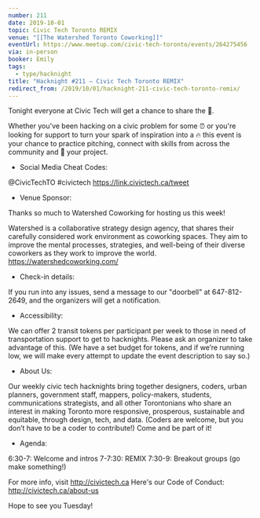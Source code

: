 ```yaml
---
number: 211
date: 2019-10-01
topic: Civic Tech Toronto REMIX
venue: "[[The Watershed Toronto Coworking]]"
eventUrl: https://www.meetup.com/civic-tech-toronto/events/264275456
via: in-person
booker: Emily
tags:
  - type/hacknight
title: "Hacknight #211 – Civic Tech Toronto REMIX"
redirect_from: /2019/10/01/hacknight-211-civic-tech-toronto-remix/
---
```


Tonight everyone at Civic Tech will get a chance to share the 🎤.

Whether you've been hacking on a civic problem for some ⏰ or you're looking for support to turn your spark of inspiration into a 🔥 this event is your chance to practice pitching, connect with skills from across the community and 🚀 your project.

+ Social Media Cheat Codes:

@CivicTechTO \#civictech
https://link.civictech.ca/tweet

+ Venue Sponsor:

Thanks so much to Watershed Coworking for hosting us this week!

Watershed is a collaborative strategy design agency, that shares their carefully considered work environment as coworking spaces. They aim to improve the mental processes, strategies, and well-being of their diverse coworkers as they work to improve the world. https://watershedcoworking.com/

+ Check-in details:

If you run into any issues, send a message to our "doorbell" at 647-812-2649, and the organizers will get a notification.

+ Accessibility:

We can offer 2 transit tokens per participant per week to those in need of transportation support to get to hacknights. Please ask an organizer to take advantage of this. (We have a set budget for tokens, and if we’re running low, we will make every attempt to update the event description to say so.)

+ About Us:

Our weekly civic tech hacknights bring together designers, coders, urban planners, government staff, mappers, policy-makers, students, communications strategists, and all other Torontonians who share an interest in making Toronto more responsive, prosperous, sustainable and equitable, through design, tech, and data. (Coders are welcome, but you don’t have to be a coder to contribute!) Come and be part of it!

+ Agenda:

6:30-7: Welcome and intros
7-7:30: REMIX
7:30-9: Breakout groups (go make something!)

For more info, visit http://civictech.ca
Here's our Code of Conduct: http://civictech.ca/about-us

Hope to see you Tuesday!